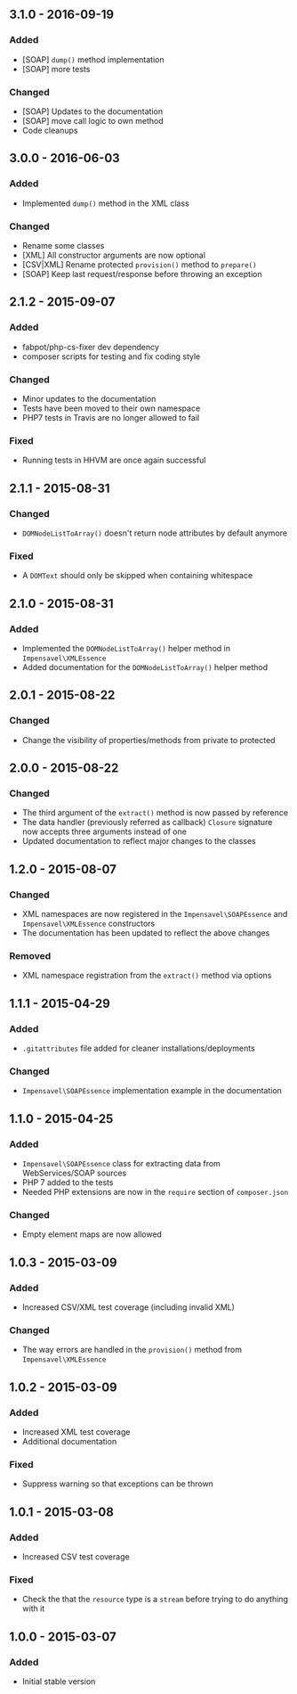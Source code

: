 ## 3.1.0 - 2016-09-19
### Added
- [SOAP] `dump()` method implementation
- [SOAP] more tests

### Changed
- [SOAP] Updates to the documentation
- [SOAP] move call logic to own method
- Code cleanups

## 3.0.0 - 2016-06-03
### Added
- Implemented `dump()` method in the XML class

### Changed
- Rename some classes
- [XML] All constructor arguments are now optional
- [CSV|XML] Rename protected `provision()` method to `prepare()`
- [SOAP] Keep last request/response before throwing an exception

## 2.1.2 - 2015-09-07
### Added
- fabpot/php-cs-fixer dev dependency
- composer scripts for testing and fix coding style

### Changed
- Minor updates to the documentation
- Tests have been moved to their own namespace
- PHP7 tests in Travis are no longer allowed to fail

### Fixed
- Running tests in HHVM are once again successful

## 2.1.1 - 2015-08-31
### Changed
- `DOMNodeListToArray()` doesn't return node attributes by default anymore

### Fixed
- A `DOMText` should only be skipped when containing whitespace

## 2.1.0 - 2015-08-31
### Added
- Implemented the `DOMNodeListToArray()` helper method in `Impensavel\XMLEssence`
- Added documentation for the `DOMNodeListToArray()` helper method

## 2.0.1 - 2015-08-22
### Changed
- Change the visibility of properties/methods from private to protected

## 2.0.0 - 2015-08-22
### Changed
- The third argument of the `extract()` method is now passed by reference
- The data handler (previously referred as callback) `Closure` signature now accepts three arguments instead of one
- Updated documentation to reflect major changes to the classes

## 1.2.0 - 2015-08-07
### Changed
- XML namespaces are now registered in the `Impensavel\SOAPEssence` and `Impensavel\XMLEssence` constructors 
- The documentation has been updated to reflect the above changes

### Removed
- XML namespace registration from the `extract()` method via options

## 1.1.1 - 2015-04-29
### Added
- `.gitattributes` file added for cleaner installations/deployments

### Changed
- `Impensavel\SOAPEssence` implementation example in the documentation

## 1.1.0 - 2015-04-25
### Added
- `Impensavel\SOAPEssence` class for extracting data from WebServices/SOAP sources
- PHP 7 added to the tests
- Needed PHP extensions are now in the `require` section of `composer.json`

### Changed
- Empty element maps are now allowed

## 1.0.3 - 2015-03-09
### Added
- Increased CSV/XML test coverage (including invalid XML)

### Changed
- The way errors are handled in the `provision()` method from `Impensavel\XMLEssence` 

## 1.0.2 - 2015-03-09
### Added
- Increased XML test coverage
- Additional documentation

### Fixed
- Suppress warning so that exceptions can be thrown

## 1.0.1 - 2015-03-08
### Added
- Increased CSV test coverage

### Fixed
- Check the that the `resource` type is a `stream` before trying to do anything with it

## 1.0.0 - 2015-03-07
### Added
- Initial stable version
